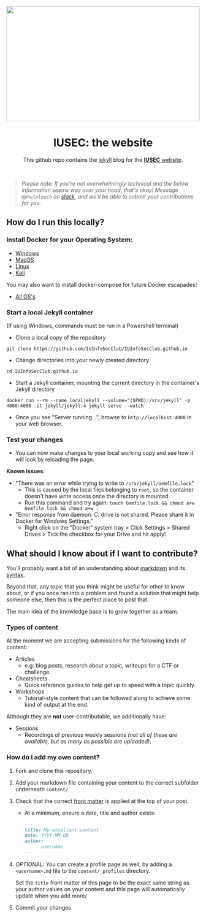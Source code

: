 <center>
    <img src="https://raw.githubusercontent.com/IUInfoSecClub/IUInfoSecClub.github.io/master/static/img/og-image.png" style="object-fit: cover; height:300px; width: 100%;">
    <h1>IUSEC: the website</h1>
    <p>This github repo contains the <a href="http://jekyllrb.com/">jekyll</a> blog for the <a href="https://IUinfosec.xyz"><strong>IUSEC</strong> website</a>.</p>
    <br/>
</center>

> _Please note: If you're not overwhelmingly technical and the below information seems way over your head, that's okay!
> Message `@phulelouch` on [slack](https://IUSECclub.slack.com), and we'll be able to submit your contributions for you._

## How do I run this locally?

### Install Docker for your Operating System:
* [Windows](https://runnable.com/docker/install-docker-on-windows-10)
* [MacOS](https://runnable.com/docker/install-docker-on-macos)
* [Linux](https://runnable.com/docker/install-docker-on-linux)
* [Kali](https://medium.com/@airman604/installing-docker-in-kali-linux-2017-1-fbaa4d1447fe)

You may also want to install docker-compose for future Docker escapades!
* [All OS's](https://docs.docker.com/compose/install/)

### Start a local Jekyll container
(If using Windows, commands must be run in a Powershell terminal)
* Clone a local copy of the repository 

`git clone https://github.com/IUInfoSecClub/IUInfoSecClub.github.io`

* Change directories into your newly created directory

`cd IUInfoSecClub.github.io`

* Start a Jekyll container, mounting the current directory in the container's Jekyll directory

`docker run --rm --name localjekyll --volume="($PWD):/srv/jekyll" -p 4000:4000 -it jekyll/jekyll:4 jekyll serve --watch`

* Once you see "Server running...", browse to `http://localhost:4000` in your web browser.

### Test your changes
* You can now make changes to your local working copy and see how it will look by reloading the page.

**Known Issues:**
* "There was an error while trying to write to `/srv/jekyll/Gemfile.lock`"
    * This is caused by the local files belonging to `root`, so the container doesn't have write access once the directory is mounted.
    * Run this command and try again: `touch Gemfile.lock && chmod a+w Gemfile.lock && chmod a+w .`
* "Error response from daemon: C: drive is not shared. Please share it in Docker for Windows Settings.”
    * Right click on the "Docker" system tray > Click Settings > Shared Drives > Tick the checkbox for your Drive and hit apply!

## What should I know about if I want to contribute?

You'll probably want a bit of an understanding about [markdown](https://daringfireball.net/projects/markdown/) and its [syntax](https://daringfireball.net/projects/markdown/syntax).

Beyond that, any topic that you think might be useful for other to know about, or if you once ran into a problem and found a solution that might help someone else, then this is the perfect place to post that.

The main idea of the knowledge base is to grow together as a team.

### Types of content
At the moment we are accepting submissions for the following kinds of content:

- Articles
    - e.g: blog posts, research about a topic, writeups for a CTF or challenge.
- Cheatsheets
    - Quick reference guides to help get up to speed with a topic quickly.
- Workshops
    - Tutorial-style content that can be followed along to achieve some kind of output at the end.

Although they are **not** user-contributable, we additionally have:
- Sessions
    - Recordings of previous weekly sessions _(not all of these are available, but as many as possible are uploaded)_.

### How do I add my own content?

1. Fork and clone this repository.
2. Add your markdown file containing your content to the correct subfolder underneath `content/`.
3. Check that the correct [front matter](https://jekyllrb.com/docs/front-matter/) is applied at the top of your post.
    - At a minimum, ensure a date, title and author exists:
        ```markdown
        ---
        title: My excellent content
        date: YYYY-MM-DD
        author:
            - username
        ---
        ```
4. _OPTIONAL:_ You can create a profile page as well, by adding a `<username>.md` file to the `content/_profiles` directory.

    Set the `title` front matter of this page to be the exact same string as your author values on your content and this page will automatically update when you add more/

5. Commit your changes


